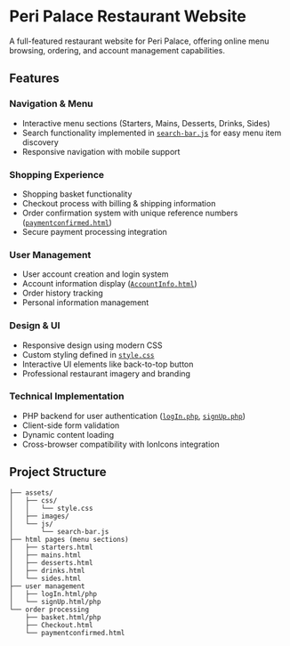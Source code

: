 # Peri Palace Restaurant Website

A full-featured restaurant website for Peri Palace, offering online menu browsing, ordering, and account management capabilities.

## Features

### Navigation & Menu
- Interactive menu sections (Starters, Mains, Desserts, Drinks, Sides)
- Search functionality implemented in [`search-bar.js`](assets/js/search-bar.js) for easy menu item discovery
- Responsive navigation with mobile support

### Shopping Experience
- Shopping basket functionality
- Checkout process with billing & shipping information
- Order confirmation system with unique reference numbers ([`paymentconfirmed.html`](paymentconfirmed.html))
- Secure payment processing integration

### User Management
- User account creation and login system
- Account information display ([`AccountInfo.html`](AccountInfo.html))
- Order history tracking
- Personal information management

### Design & UI
- Responsive design using modern CSS
- Custom styling defined in [`style.css`](assets/css/style.css)
- Interactive UI elements like back-to-top button
- Professional restaurant imagery and branding

### Technical Implementation
- PHP backend for user authentication ([`logIn.php`](logIn.php), [`signUp.php`](signUp.php))
- Client-side form validation
- Dynamic content loading
- Cross-browser compatibility with IonIcons integration

## Project Structure

```text
├── assets/
│   ├── css/
│   │   └── style.css
│   ├── images/
│   └── js/
│       └── search-bar.js
├── html pages (menu sections)
│   ├── starters.html
│   ├── mains.html
│   ├── desserts.html
│   ├── drinks.html
│   └── sides.html
├── user management
│   ├── logIn.html/php
│   └── signUp.html/php
└── order processing
    ├── basket.html/php
    ├── Checkout.html
    └── paymentconfirmed.html